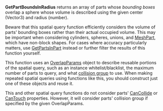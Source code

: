 **GetPartBoundsInRadius** returns an array of parts whose _bounding boxes_ overlap a sphere whose volume is described using the given center (Vector3) and radius (number).

Beware that this spatial query function efficiently considers the volume of parts' bounding boxes rather than their actual occupied volume. This may be important when considering cylinders, spheres, unions, and [MeshPart](https://developer.roblox.com/en-us/api-reference/class/MeshPart), which have non-block shapes. For cases where accuracy particularly matters, use [GetPartsInPart](https://developer.roblox.com/en-us/api-reference/function/WorldRoot/GetPartsInPart) instead or further filter the results of this function yourself.

This function uses an [OverlapParams](https://developer.roblox.com/en-us/api-reference/datatype/OverlapParams) object to describe reusable portions of the spatial query, such as an instance whitelist/blacklist, the maximum number of parts to query, and what [collision group](https://developer.roblox.com/en-us/articles/Collision-Filtering) to use. When making repeated spatial queries using functions like this, you should construct just one of these objects and reuse it.

This and other spatial query functions do not consider parts' [CanCollide](https://developer.roblox.com/en-us/api-reference/property/BasePart/CanCollide) or [CanTouch](https://developer.roblox.com/en-us/api-reference/property/BasePart/CanTouch) properties. However, it will consider parts' collision group if specified by the given OverlapParams.